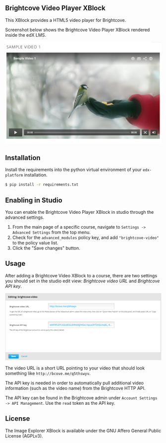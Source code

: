 Brightcove Video Player XBlock
------------------------------

This XBlock provides a HTML5 video player for Brightcove.

Screenshot below shows the Brightcove Video Player XBlock rendered
inside the edX LMS.

![Student view](https://raw.githubusercontent.com/edx-solutions/xblock-brightcove/0f08b1f3c0dbb47d6b698980208871a7055f7e9f/doc/img/student-view.png)

Installation
------------

Install the requirements into the python virtual environment of your
`edx-platform` installation.

```bash
$ pip install -r requirements.txt
```

Enabling in Studio
------------------

You can enable the Brightcove Video Player XBlock in studio through
the advanced settings.

1. From the main page of a specific course, navigate to `Settings ->
   Advanced Settings` from the top menu.
2. Check for the `advanced_modules` policy key, and add
   `"brightcove-video"` to the policy value list.
3. Click the "Save changes" button.

Usage
-----

After adding a Brightcove Video XBlock to a course, there are two
settings you should set in the studio edit view: _Brightcove video
URL_ and _Brightcove API key_.

![Edit view](https://raw.githubusercontent.com/edx-solutions/xblock-brightcove/0f08b1f3c0dbb47d6b698980208871a7055f7e9f/doc/img/edit-view.png)

The video URL is a short URL pointing to your video that should look
something like `http://bcove.me/q5thswyv`.

The API key is needed in order to automatically pull additional video
information (such as the video name) from the Brightcove HTTP API.

The API key can be found in the Brightcove admin under `Account
Settings -> API Management`. Use the `read` token as the API key.

License
-------

The Image Explorer XBlock is available under the GNU Affero General
Public License (AGPLv3).
